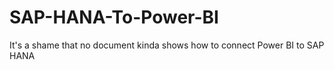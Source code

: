 # SAP-HANA-To-Power-BI
It's a shame that no document kinda shows how to connect Power BI to SAP HANA
